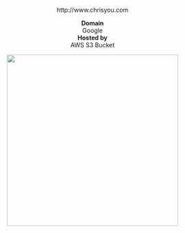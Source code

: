 <p align="center">http://www.chrisyou.com </p>

<p align="center"><b>Domain</b><br>Google<br>
  <b>Hosted by</b><br> AWS S3 Bucket<br> </p>

<p align="center">
  <img src="https://chrisyou-backup-website.s3.amazonaws.com/assets/website-3.png" width ="400px">
</p>
